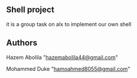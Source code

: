 ## Shell project
it is a group task on alx to implement our own shell

## Authors
Hazem Abolila "hazemabolila44@gmail.com"

Mohammed Duke "hamoahmed8055@gmail.com"
